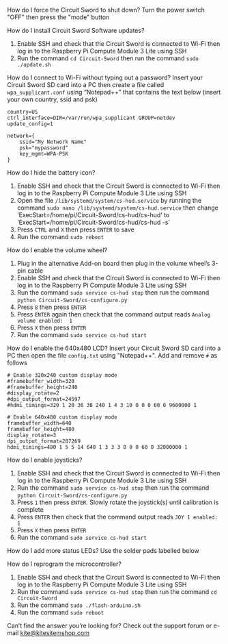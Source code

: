 How do I force the Circuit Sword to shut down?
Turn the power switch "OFF" then press the "mode" button

How do I install Circuit Sword Software updates?
1. Enable SSH and check that the Circuit Sword is connected to Wi-Fi then log in to the Raspberry Pi Compute Module 3 Lite using SSH
2. Run the command `cd Circuit-Sword` then run the command `sudo ./update.sh`

How do I connect to Wi-Fi without typing out a password?
Insert your Circuit Sword SD card into a PC then create a file called `wpa_supplicant.conf` using “Notepad++” that contains the text below (insert your own country, ssid and psk)
```
country=US
ctrl_interface=DIR=/var/run/wpa_supplicant GROUP=netdev
update_config=1

network={
    ssid="My Network Name"
    psk="mypassword"
    key_mgmt=WPA-PSK
}
```

How do I hide the battery icon?
1. Enable SSH and check that the Circuit Sword is connected to Wi-Fi then log in to the Raspberry Pi Compute Module 3 Lite using SSH
2. Open the file `/lib/systemd/system/cs-hud.service` by running the command `sudo nano /lib/systemd/system/cs-hud.service` then change ‘ExecStart=/home/pi/Circuit-Sword/cs-hud/cs-hud’ to ‘ExecStart=/home/pi/Circuit-Sword/cs-hud/cs-hud -s’
3. Press `CTRL` and `X` then press `ENTER` to save
4. Run the command `sudo reboot`

How do I enable the volume wheel?
1. Plug in the alternative Add-on board then plug in the volume wheel’s 3-pin cable
2. Enable SSH and check that the Circuit Sword is connected to Wi-Fi then log in to the Raspberry Pi Compute Module 3 Lite using SSH
3. Run the command `sudo service cs-hud stop` then run the command `python Circuit-Sword/cs-configure.py`
4. Press `8` then press `ENTER`
5. Press `ENTER` again then check that the command output reads `Analog volume enabled:  1`
6. Press `X` then press `ENTER`
7. Run the command `sudo service cs-hud start`

How do I enable the 640x480 LCD?
Insert your Circuit Sword SD card into a PC then open the file `config.txt` using "Notepad++". Add and remove `#` as follows
```
# Enable 320x240 custom display mode
#framebuffer_width=320
#framebuffer_height=240
#display_rotate=2
#dpi_output_format=24597
#hdmi_timings=320 1 20 30 38 240 1 4 3 10 0 0 0 60 0 9600000 1

# Enable 640x480 custom display mode
framebuffer_width=640
framebuffer_height=480
display_rotate=3
dpi_output_format=287269
hdmi_timings=480 1 5 5 14 640 1 3 3 3 0 0 0 60 0 32000000 1
```

How do I enable joysticks?
1. Enable SSH and check that the Circuit Sword is connected to Wi-Fi then log in to the Raspberry Pi Compute Module 3 Lite using SSH
2. Run the command `sudo service cs-hud stop` then run the command `python Circuit-Sword/cs-configure.py`
3. Press `1` then press `ENTER`. Slowly rotate the joystick(s) until calibration is complete
4. Press `ENTER` then check that the command output reads `JOY 1 enabled: 1`
5. Press `X` then press `ENTER`
6. Run the command `sudo service cs-hud start`

How do I add more status LEDs?
Use the solder pads labelled below

How do I reprogram the microcontroller?
1. Enable SSH and check that the Circuit Sword is connected to Wi-Fi then log in to the Raspberry Pi Compute Module 3 Lite using SSH
2. Run the command `sudo service cs-hud stop` then run the command `cd Circuit-Sword`
3. Run the command `sudo ./flash-arduino.sh`
4. Run the command `sudo reboot`

Can’t find the answer you’re looking for?
Check out the support forum or e-mail kite@kitesitemshop.com